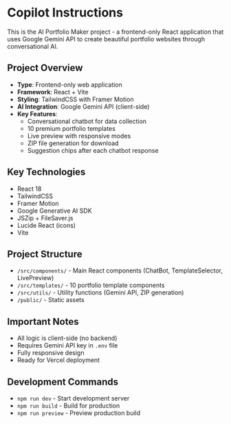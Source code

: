 # Copilot Instructions

This is the AI Portfolio Maker project - a frontend-only React application that uses Google Gemini API to create beautiful portfolio websites through conversational AI.

## Project Overview

- **Type**: Frontend-only web application
- **Framework**: React + Vite
- **Styling**: TailwindCSS with Framer Motion
- **AI Integration**: Google Gemini API (client-side)
- **Key Features**: 
  - Conversational chatbot for data collection
  - 10 premium portfolio templates
  - Live preview with responsive modes
  - ZIP file generation for download
  - Suggestion chips after each chatbot response

## Key Technologies

- React 18
- TailwindCSS
- Framer Motion
- Google Generative AI SDK
- JSZip + FileSaver.js
- Lucide React (icons)
- Vite

## Project Structure

- `/src/components/` - Main React components (ChatBot, TemplateSelector, LivePreview)
- `/src/templates/` - 10 portfolio template components
- `/src/utils/` - Utility functions (Gemini API, ZIP generation)
- `/public/` - Static assets

## Important Notes

- All logic is client-side (no backend)
- Requires Gemini API key in `.env` file
- Fully responsive design
- Ready for Vercel deployment

## Development Commands

- `npm run dev` - Start development server
- `npm run build` - Build for production
- `npm run preview` - Preview production build

